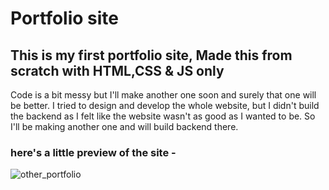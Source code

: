 # Portfolio site
## This is my first portfolio site, Made this from scratch with HTML,CSS & JS only
Code is a bit messy but I'll make another one soon and surely that one will be better.
I tried to design and develop the whole website, but I didn't build the backend as I felt like the website wasn't as good as I wanted to be.
So I'll be making another one and will build backend there.

### here's a little preview of the site - 


![other_portfolio](https://user-images.githubusercontent.com/86738490/154108058-398a8398-19d7-4793-8234-d96edd7d5479.png)
